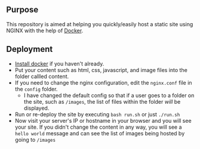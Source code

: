 ## Purpose
This repository is aimed at helping you quickly/easily host a static site using NGINX with the help of [Docker](https://www.docker.com).

## Deployment
* [Install docker](http://blog.programster.org/ubuntu-16-04-install-docker/) if you haven't already.
* Put your content such as html, css, javascript, and image files into the folder callled content.
* If you need to change the nginx configuration, edit the `nginx.conf` file in the `config` folder.
    * I have changed the default config so that if a user goes to a folder on the site, such as `/images`, the list of files within the folder *will* be displayed.
* Run or re-deploy the site by executing `bash run.sh` or just `./run.sh`
* Now visit your server's IP or hostname in your browser and you will see your site. If you didn't change the content in any way, you will see a `hello world` message and can see the list of images being hosted by going to `/images`